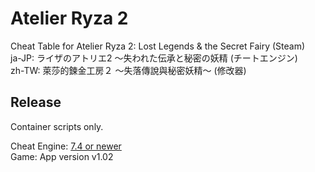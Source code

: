 # Atelier Ryza 2 
Cheat Table for Atelier Ryza 2: Lost Legends & the Secret Fairy (Steam)  
ja-JP: ライザのアトリエ2 ～失われた伝承と秘密の妖精 (チートエンジン)  
zh-TW: 萊莎的鍊金工房２ ～失落傳說與秘密妖精～ (修改器)  
 
## Release
Container scripts only.

Cheat Engine: [7.4 or newer](https://github.com/cheat-engine/cheat-engine/releases)  
Game: App version v1.02
